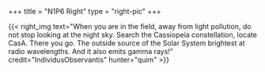 +++
title = "N1P6 Right"
type = "right-pic"
+++

{{< right_img
    text="When you are in the field, away from light pollution, do not stop looking at the night sky. Search the Cassiopeia constellation, locate CasA. There you go. The outside source of the Solar System brightest at radio wavelengths. And it also emits gamma rays!"
    credit="IndividusObservantis"
    hunter="quim" >}}
